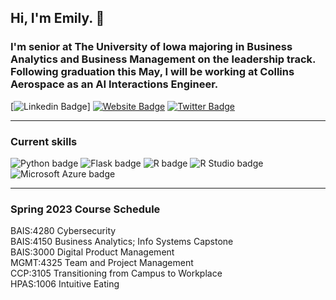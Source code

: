 ## Hi, I'm Emily. :wave:

### I'm senior at The University of Iowa majoring in Business Analytics and Business Management on the leadership track. Following graduation this May, I will be working at Collins Aerospace as an AI Interactions Engineer. 

[![Linkedin Badge](https://img.shields.io/badge/-LinkedIn-0e76a8?style=flat-square&logo=Linkedin&logoColor=white)]
[![Website Badge](https://img.shields.io/badge/Website-3b5998?style=flat-square&logo=google-chrome&logoColor=white)](https://emilysharkey.me/) [![Twitter Badge](https://img.shields.io/badge/-Twitter-00acee?style=flat-square&logo=Twitter&logoColor=white)](https://twitter.com/colbert_tweets)

---  

### Current skills
![Python badge](https://img.shields.io/static/v1?message=Python&logo=R&labelColor=3776AB&color=3776AB&logoColor=white&label=%20&style=for-the-badge) ![Flask badge](https://img.shields.io/static/v1?message=Flask&logo=Flask&labelColor=000000&color=000000&logoColor=white&label=%20&style=for-the-badge) ![R badge](https://img.shields.io/static/v1?message=R%20Programming&logo=R&labelColor=276DC3&color=276DC3&logoColor=white&label=%20&style=for-the-badge) ![R Studio badge](https://img.shields.io/static/v1?message=R%20Studio&logo=RStudio&labelColor=75AADB&color=75AADB&logoColor=white&label=%20&style=for-the-badge) ![Microsoft Azure badge](https://img.shields.io/static/v1?message=Azure&logo=Microsoft%20Azure&labelColor=0078D4&color=0078D4&logoColor=white&label=%20&style=for-the-badge) 

---

### Spring 2023 Course Schedule 
BAIS:4280 Cybersecurity  
BAIS:4150 Business Analytics; Info Systems Capstone  
BAIS:3000 Digital Product Management  
MGMT:4325 Team and Project Management  
CCP:3105 Transitioning from Campus to Workplace  
HPAS:1006 Intuitive Eating  
